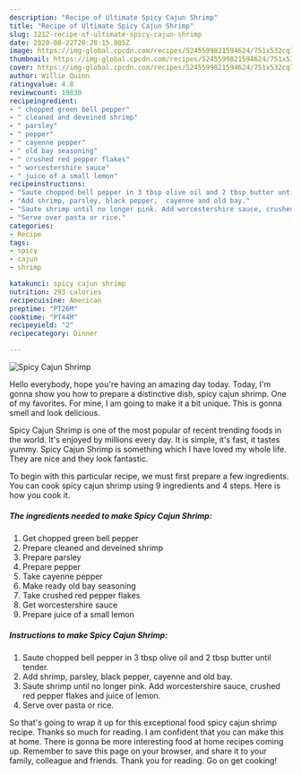 ```yaml
---
description: "Recipe of Ultimate Spicy Cajun Shrimp"
title: "Recipe of Ultimate Spicy Cajun Shrimp"
slug: 1212-recipe-of-ultimate-spicy-cajun-shrimp
date: 2020-08-22T20:28:15.805Z
image: https://img-global.cpcdn.com/recipes/5245599821594624/751x532cq70/spicy-cajun-shrimp-recipe-main-photo.jpg
thumbnail: https://img-global.cpcdn.com/recipes/5245599821594624/751x532cq70/spicy-cajun-shrimp-recipe-main-photo.jpg
cover: https://img-global.cpcdn.com/recipes/5245599821594624/751x532cq70/spicy-cajun-shrimp-recipe-main-photo.jpg
author: Willie Quinn
ratingvalue: 4.8
reviewcount: 19830
recipeingredient:
- " chopped green bell pepper"
- " cleaned and deveined shrimp"
- " parsley"
- " pepper"
- " cayenne pepper"
- " old bay seasoning"
- " crushed red pepper flakes"
- " worcestershire sauce"
- " juice of a small lemon"
recipeinstructions:
- "Saute chopped bell pepper in 3 tbsp olive oil and 2 tbsp butter until tender."
- "Add shrimp, parsley, black pepper,  cayenne and old bay."
- "Saute shrimp until no longer pink. Add worcestershire sauce, crushed red pepper flakes and juice of lemon."
- "Serve over pasta or rice."
categories:
- Recipe
tags:
- spicy
- cajun
- shrimp

katakunci: spicy cajun shrimp 
nutrition: 293 calories
recipecuisine: American
preptime: "PT26M"
cooktime: "PT44M"
recipeyield: "2"
recipecategory: Dinner

---
```



![Spicy Cajun Shrimp](https://img-global.cpcdn.com/recipes/5245599821594624/751x532cq70/spicy-cajun-shrimp-recipe-main-photo.jpg)

Hello everybody, hope you're having an amazing day today. Today, I'm gonna show you how to prepare a distinctive dish, spicy cajun shrimp. One of my favorites. For mine, I am going to make it a bit unique. This is gonna smell and look delicious.

Spicy Cajun Shrimp is one of the most popular of recent trending foods in the world. It's enjoyed by millions every day. It is simple, it's fast, it tastes yummy. Spicy Cajun Shrimp is something which I have loved my whole life. They are nice and they look fantastic.




To begin with this particular recipe, we must first prepare a few ingredients. You can cook spicy cajun shrimp using 9 ingredients and 4 steps. Here is how you cook it.

<!--inarticleads1-->

##### The ingredients needed to make Spicy Cajun Shrimp:

1. Get  chopped green bell pepper
1. Prepare  cleaned and deveined shrimp
1. Prepare  parsley
1. Prepare  pepper
1. Take  cayenne pepper
1. Make ready  old bay seasoning
1. Take  crushed red pepper flakes
1. Get  worcestershire sauce
1. Prepare  juice of a small lemon




<!--inarticleads2-->

##### Instructions to make Spicy Cajun Shrimp:

1. Saute chopped bell pepper in 3 tbsp olive oil and 2 tbsp butter until tender.
1. Add shrimp, parsley, black pepper,  cayenne and old bay.
1. Saute shrimp until no longer pink. Add worcestershire sauce, crushed red pepper flakes and juice of lemon.
1. Serve over pasta or rice.




So that's going to wrap it up for this exceptional food spicy cajun shrimp recipe. Thanks so much for reading. I am confident that you can make this at home. There is gonna be more interesting food at home recipes coming up. Remember to save this page on your browser, and share it to your family, colleague and friends. Thank you for reading. Go on get cooking!
